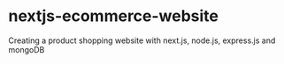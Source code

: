 # nextjs-ecommerce-website
Creating a product shopping website with next.js, node.js, express.js and mongoDB
